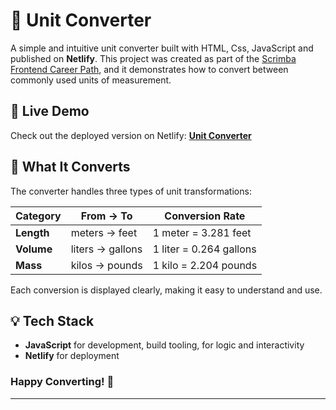 # 🧮 Unit Converter


A simple and intuitive unit converter built with  HTML, Css, JavaScript and published on **Netlify**. This project was created as part of the [Scrimba Frontend Career Path](https://scrimba.com/frontend-path-c0j/~09t/s05m642tse/head), and it demonstrates how to convert between commonly used units of measurement.

## 🚀 Live Demo

Check out the deployed version on Netlify: **[Unit Converter](https://unit-converter-scrim.netlify.app/)**  


## 🔁 What It Converts

The converter handles three types of unit transformations:

| Category   | From → To        | Conversion Rate         |
| ---------- | ---------------- | ----------------------- |
| **Length** | meters → feet    | 1 meter = 3.281 feet    |
| **Volume** | liters → gallons | 1 liter = 0.264 gallons |
| **Mass**   | kilos → pounds   | 1 kilo = 2.204 pounds   |

Each conversion is displayed clearly, making it easy to understand and use.

## 💡 Tech Stack

- **JavaScript** for development, build tooling, for logic and interactivity
- **Netlify** for deployment

### Happy Converting! 🎉

---
